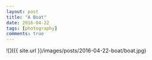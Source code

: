 ```yaml
---
layout: post
title: "A Boat"
date: 2016-04-22
tags: [photography]
comments: true
---
```

![]({{ site.url }}/images/posts/2016-04-22-boat/boat.jpg)

